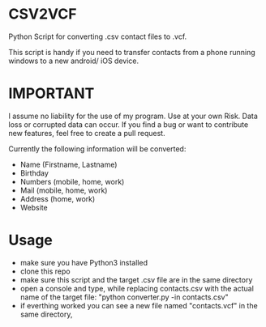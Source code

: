# CSV2VCF
Python Script for converting .csv contact files to .vcf. 

This script is handy if you need to transfer contacts from a phone running windows to a new android/ iOS device. 

# IMPORTANT

I assume no liability for the use of my program. Use at your own Risk. Data loss or corrupted data can occur.
If you find a bug or want to contribute new features, feel free to create a pull request.

Currently the following information will be converted:
- Name (Firstname, Lastname)
- Birthday
- Numbers (mobile, home, work)
- Mail (mobile, home, work)
- Address (home, work)
- Website


# Usage
- make sure you have Python3 installed
- clone this repo
- make sure this script and the target .csv file are in the same directory
- open a console and type, while replacing contacts.csv with the actual name of the target file: "python converter.py -in contacts.csv"
- if everthing worked you can see a new file named "contacts.vcf" in the same directory,

